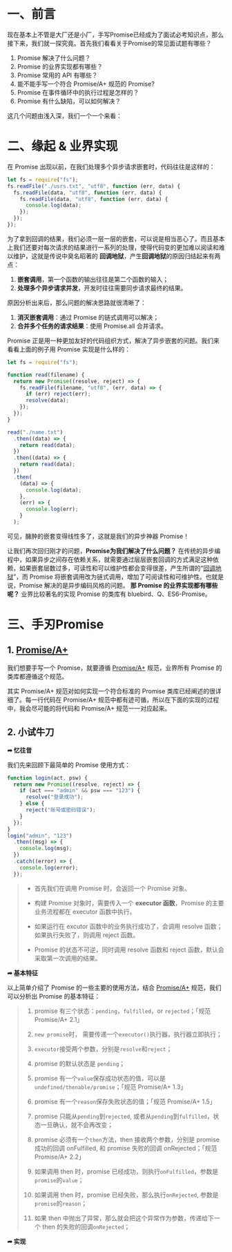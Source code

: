 # 一、前言

现在基本上不管是大厂还是小厂，手写Promise已经成为了面试必考知识点，那么接下来，我们就一探究竟。首先我们看看关于Promise的常见面试题有哪些？

1. Promise 解决了什么问题？
2. Promise 的业界实现都有哪些？
3. Promise 常用的 API 有哪些？
4. 能不能手写一个符合 Promise/A+ 规范的 Promise?
5. Promise 在事件循环中的执行过程是怎样的？
6. Promise 有什么缺陷，可以如何解决？

这几个问题由浅入深，我们一个一个来看：

# 二、缘起 & 业界实现

在 Promise 出现以前，在我们处理多个异步请求嵌套时，代码往往是这样的：

```js
let fs = require("fs");
fs.readFile("./usrs.txt", "utf8", function (err, data) {
  fs.readFile(data, "utf8", function (err, data) {
    fs.readFile(data, "utf8", function (err, data) {
      console.log(data);
    });
  });
});
```

为了拿到回调的结果，我们必须一层一层的嵌套，可以说是相当恶心了。而且基本上我们还要对每次请求的结果进行一系列的处理，使得代码变的更加难以阅读和难以维护，这就是传说中臭名昭著的 **回调地狱**，产生**回调地狱**的原因归结起来有两点：

1. **嵌套调用**，第一个函数的输出往往是第二个函数的输入；
2. **处理多个异步请求并发**，开发时往往需要同步请求最终的结果。

原因分析出来后，那么问题的解决思路就很清晰了：

1. **消灭嵌套调用**：通过 Promise 的链式调用可以解决；
2. **合并多个任务的请求结果**：使用 Promise.all 合并请求。

Promise 正是用一种更加友好的代码组织方式，解决了异步嵌套的问题。我们来看看上面的例子用 Promise 实现是什么样的：

```js
let fs = require("fs");

function read(filename) {
  return new Promise((resolve, reject) => {
    fs.readFile(filename, "utf8", (err, data) => {
      if (err) reject(err);
      resolve(data);
    });
  });
}

read("./name.txt")
  .then((data) => {
    return read(data);
  })
  .then((data) => {
    return read(data);
  })
  .then(
    (data) => {
      console.log(data);
    },
    (err) => {
      console.log(err);
    }
  );
```

可见，臃肿的嵌套变得线性多了，这就是我们的异步神器 Promise！

让我们再次回归刚才的问题，**Promise为我们解决了什么问题？** 在传统的异步编程中，如果异步之间存在依赖关系，就需要通过层层嵌套回调的方式满足这种依赖，如果嵌套层数过多，可读性和可以维护性都会变得很差，产生所谓的“<u>回调地狱</u>”，而 Promise 将嵌套调用改为链式调用，增加了可阅读性和可维护性。也就是说，Promise 解决的是异步编码风格的问题。 **那 Promise 的业界实现都有哪些呢？** 业界比较著名的实现 Promise 的类库有 bluebird、Q、ES6-Promise。

# 三、手刃Promise

## 1. [Promise/A+](https://promisesaplus.com/)

我们想要手写一个 Promise，就要遵循 <u>Promise/A+</u> 规范，业界所有 Promise 的类库都遵循这个规范。

其实 Promise/A+ 规范对如何实现一个符合标准的 Promise 类库已经阐述的很详细了。每一行代码在 Promise/A+ 规范中都有迹可循，所以在下面的实现的过程中，我会尽可能的将代码和 Promise/A+ 规范一一对应起来。

## 2. 小试牛刀

**➦ 忆往昔**

我们先来回顾下最简单的 Promise 使用方式：

```js
function login(act, psw) {
  return new Promise((resolve, reject) => {
    if (act === "admin" && psw === "123") {
      resolve("登录成功");
    } else {
      reject("账号或密码错误");
    }
  });
}
login("admin", "123")
  .then((msg) => {
    console.log(msg);
  })
  .catch((error) => {
    console.log(error);
  });
```

> - 首先我们在调用 Promise 时，会返回一个 Promise 对象。
>
> - 构建 Promise 对象时，需要传入一个 **executor 函数**，Promise 的主要业务流程都在 executor 函数中执行。
>
> - 如果运行在 excutor 函数中的业务执行成功了，会调用 resolve 函数；如果执行失败了，则调用 reject 函数。
>
> - Promise 的状态不可逆，同时调用 resolve 函数和 reject 函数，默认会采取第一次调用的结果。

**➦ 基本特征**

以上简单介绍了 Promise 的一些主要的使用方法，结合 [Promise/A+](https://promisesaplus.com/) 规范，我们可以分析出 Promise 的基本特征：

> 1. promise 有三个状态：`pending`，`fulfilled`，or `rejected`；「规范 Promise/A+ 2.1」
>
> 2. `new promise`时， 需要传递一个`executor()`执行器，执行器立即执行；
>
> 3. `executor`接受两个参数，分别是`resolve`和`reject`；
>
> 4. promise  的默认状态是 `pending`；
>
> 5. promise 有一个`value`保存成功状态的值，可以是`undefined/thenable/promise`；「规范 Promise/A+ 1.3」
>
> 6. promise 有一个`reason`保存失败状态的值；「规范 Promise/A+ 1.5」
>
> 7. promise 只能从`pending`到`rejected`, 或者从`pending`到`fulfilled`，状态一旦确认，就不会再改变；
>
> 8. promise 必须有一个`then`方法，then 接收两个参数，分别是 promise 成功的回调 onFulfilled, 和 promise 失败的回调 onRejected；「规范 Promise/A+ 2.2」
>
> 9. 如果调用 then 时，promise 已经成功，则执行`onFulfilled`，参数是`promise`的`value`；
>
> 10. 如果调用 then 时，promise 已经失败，那么执行`onRejected`, 参数是`promise`的`reason`；
>
> 11. 如果 then 中抛出了异常，那么就会把这个异常作为参数，传递给下一个 then 的失败的回调`onRejected`；

**➦ 实现**





